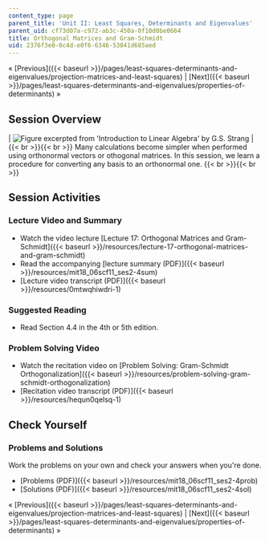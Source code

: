 ```yaml
---
content_type: page
parent_title: 'Unit II: Least Squares, Determinants and Eigenvalues'
parent_uid: cf73d07a-c972-ab3c-450a-0f10d0be0664
title: Orthogonal Matrices and Gram-Schmidt
uid: 2376f3e0-0c4d-e0f6-6346-53041d685aed
---
```


« [Previous]({{< baseurl >}}/pages/least-squares-determinants-and-eigenvalues/projection-matrices-and-least-squares) | [Next]({{< baseurl >}}/pages/least-squares-determinants-and-eigenvalues/properties-of-determinants) »

Session Overview
----------------

| ![Figure excerpted from 'Introduction to Linear Algebra' by G.S. Strang](BASEURL_PLACEHOLDER/resources/2_4) |  {{< br >}}{{< br >}} Many calculations become simpler when performed using orthonormal vectors or othogonal matrices. In this session, we learn a procedure for converting any basis to an orthonormal one. {{< br >}}{{< br >}}  

Session Activities
------------------

### Lecture Video and Summary

*   Watch the video lecture [Lecture 17: Orthogonal Matrices and Gram-Schmidt]({{< baseurl >}}/resources/lecture-17-orthogonal-matrices-and-gram-schmidt)
*   Read the accompanying [lecture summary (PDF)]({{< baseurl >}}/resources/mit18_06scf11_ses2-4sum)
*   [Lecture video transcript (PDF)]({{< baseurl >}}/resources/0mtwqhiwdri-1)

### Suggested Reading

*   Read Section 4.4 in the 4th or 5th edition.

### Problem Solving Video

*   Watch the recitation video on [Problem Solving: Gram-Schmidt Orthogonalization]({{< baseurl >}}/resources/problem-solving-gram-schmidt-orthogonalization)
*   [Recitation video transcript (PDF)]({{< baseurl >}}/resources/hequn0qelsq-1)

Check Yourself
--------------

### Problems and Solutions

Work the problems on your own and check your answers when you're done.

*   [Problems (PDF)]({{< baseurl >}}/resources/mit18_06scf11_ses2-4prob)
*   [Solutions (PDF)]({{< baseurl >}}/resources/mit18_06scf11_ses2-4sol)

« [Previous]({{< baseurl >}}/pages/least-squares-determinants-and-eigenvalues/projection-matrices-and-least-squares) | [Next]({{< baseurl >}}/pages/least-squares-determinants-and-eigenvalues/properties-of-determinants) »